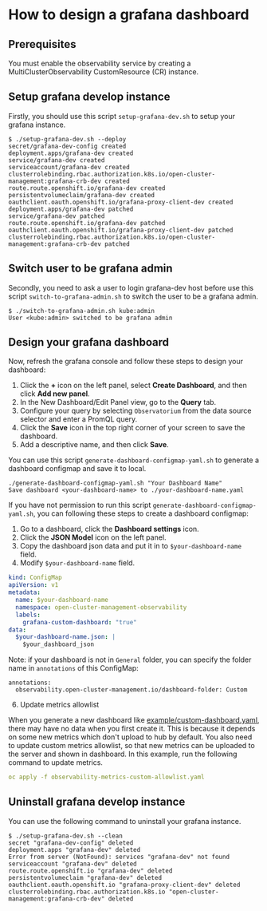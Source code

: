 # How to design a grafana dashboard

## Prerequisites

You must enable the observability service by creating a MultiClusterObservability CustomResource (CR) instance.

## Setup grafana develop instance

Firstly, you should use this script `setup-grafana-dev.sh` to setup your grafana instance.

```
$ ./setup-grafana-dev.sh --deploy
secret/grafana-dev-config created
deployment.apps/grafana-dev created
service/grafana-dev created
serviceaccount/grafana-dev created
clusterrolebinding.rbac.authorization.k8s.io/open-cluster-management:grafana-crb-dev created
route.route.openshift.io/grafana-dev created
persistentvolumeclaim/grafana-dev created
oauthclient.oauth.openshift.io/grafana-proxy-client-dev created
deployment.apps/grafana-dev patched
service/grafana-dev patched
route.route.openshift.io/grafana-dev patched
oauthclient.oauth.openshift.io/grafana-proxy-client-dev patched
clusterrolebinding.rbac.authorization.k8s.io/open-cluster-management:grafana-crb-dev patched
```

## Switch user to be grafana admin

Secondly, you need to ask a user to login grafana-dev host before use this script `switch-to-grafana-admin.sh` to switch the user to be a grafana admin.

```
$ ./switch-to-grafana-admin.sh kube:admin
User <kube:admin> switched to be grafana admin
```

## Design your grafana dashboard

Now, refresh the grafana console and follow these steps to design your dashboard:

1. Click the **+** icon on the left panel, select **Create Dashboard**, and then click **Add new panel**.
2. In the New Dashboard/Edit Panel view, go to the **Query** tab.
3. Configure your query by selecting `Observatorium` from the data source selector and enter a PromQL query.
4. Click the **Save** icon in the top right corner of your screen to save the dashboard.
5. Add a descriptive name, and then click **Save**.

You can use this script `generate-dashboard-configmap-yaml.sh` to generate a dashboard configmap and save it to local.

```
./generate-dashboard-configmap-yaml.sh "Your Dashboard Name"
Save dashboard <your-dashboard-name> to ./your-dashboard-name.yaml
```

If you have not permission to run this script `generate-dashboard-configmap-yaml.sh`, you can following these steps to create a dashboard configmap:

1. Go to a dashboard, click the **Dashboard settings** icon.
2. Click the **JSON Model** icon on the left panel.
3. Copy the dashboard json data and put it in to `$your-dashboard-name` field.
4. Modify `$your-dashboard-name` field.

```yaml
kind: ConfigMap
apiVersion: v1
metadata:
  name: $your-dashboard-name
  namespace: open-cluster-management-observability
  labels:
    grafana-custom-dashboard: "true"
data:
  $your-dashboard-name.json: |
    $your_dashboard_json
```

Note: if your dashboard is not in `General` folder,  you can specify the folder name in `annotations` of this ConfigMap:
```
annotations:
  observability.open-cluster-management.io/dashboard-folder: Custom
```

6. Update metrics allowlist

When you generate a new dashboard like [example/custom-dashboard.yaml](example/custom-dashboard.yaml), there may have no data when you first create it. This is because it depends on some new metrics which don't upload to hub by default. You also need to update custom metrics allowlist, so that new metrics can be uploaded to the server and shown in dashboard. In this example, run the following command to update metrics.
```yaml
oc apply -f observability-metrics-custom-allowlist.yaml
```

## Uninstall grafana develop instance

You can use the following command to uninstall your grafana instance.

```
$ ./setup-grafana-dev.sh --clean
secret "grafana-dev-config" deleted
deployment.apps "grafana-dev" deleted
Error from server (NotFound): services "grafana-dev" not found
serviceaccount "grafana-dev" deleted
route.route.openshift.io "grafana-dev" deleted
persistentvolumeclaim "grafana-dev" deleted
oauthclient.oauth.openshift.io "grafana-proxy-client-dev" deleted
clusterrolebinding.rbac.authorization.k8s.io "open-cluster-management:grafana-crb-dev" deleted
```
